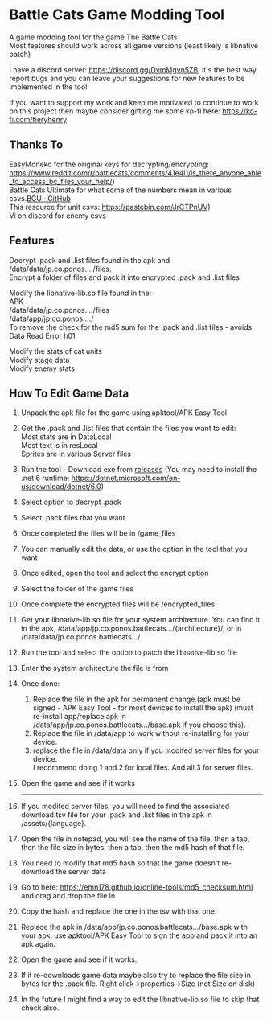 # Battle Cats Game Modding Tool

A game modding tool for the game The Battle Cats<br>
Most features should work across all game versions (least likely is libnative patch)

I have a discord server: https://discord.gg/DvmMgvn5ZB, it's the best way report bugs and you can leave your suggestions for new features to be implemented in the tool

If you want to support my work and keep me motivated to continue to work on this project then maybe consider gifting me some ko-fi here: https://ko-fi.com/fieryhenry

## Thanks To

EasyMoneko for the original keys for decrypting/encrypting: https://www.reddit.com/r/battlecats/comments/41e4l1/is_there_anyone_able_to_access_bc_files_your_help/)<br>
Battle Cats Ultimate for what some of the numbers mean in various csvs.[BCU · GitHub](https://github.com/battlecatsultimate)<br>
This resource for unit csvs: https://pastebin.com/JrCTPnUV)<br>
Vi on discord for enemy csvs<br>

## Features

Decrypt .pack and .list files found in the apk and /data/data/jp.co.ponos..../files.<br>
Encrypt a folder of files and pack it into encrypted .pack and .list files<br>

Modify the libnative-lib.so file found in the:<br>
APK<br>
/data/data/jp.co.ponos..../files<br>
/data/app/jp.co.ponos..../<br>
To remove the check for the md5 sum for the .pack and .list files - avoids Data Read Error h01

Modify the stats of cat units<br>
Modify stage data<br>
Modify enemy stats<br>

## How To Edit Game Data

1. Unpack the apk file for the game using apktool/APK Easy Tool

2. Get the .pack and .list files that contain the files you want to edit:<br>
   Most stats are in DataLocal<br>
   Most text is in resLocal<br>
   Sprites are in various Server files<br>
3. Run the tool - Download exe from [releases](https://github.com/fieryhenry/Battle-Cats-Game-Modder/releases) (You may need to install the .net 6 runtime: https://dotnet.microsoft.com/en-us/download/dotnet/6.0)

4. Select option to decrypt .pack

5. Select .pack files that you want

6. Once completed the files will be in /game_files

7. You can manually edit the data, or use the option in the tool that you want

8. Once edited, open the tool and select the encrypt option

9. Select the folder of the game files

10. Once complete the encrypted files will be /encrypted_files

11. Get your libnative-lib.so file for your system architecture. You can find it in the apk, /data/app/jp.co.ponos.battlecats.../{architecture}/, or in /data/data/jp.co.ponos.battlecats.../

12. Run the tool and select the option to patch the libnative-lib.so file

13. Enter the system architecture the file is from

14. Once done:
      1. Replace the file in the apk for permanent change.(apk must be signed - APK Easy Tool - for most devices to install the apk) (must re-install app/replace apk in /data/app/jp.co.ponos.battlecats.../base.apk if you choose this).<br>
      2. Replace the file in /data/app to work without re-installing for your device.<br>
      3. replace the file in /data/data only if you modifed server files for your device.<br>
    I recommend doing 1 and 2 for local files. And all 3 for server files.

15. Open the game and see if it works
    
    ---

16. If you modifed server files, you will need to find the associated download.tsv file for your .pack and .list files in the apk in /assets/{language}.

17. Open the file in notepad, you will see the name of the file, then a tab, then the file size in bytes, then a tab, then the md5 hash of that file.

18. You need to modify that md5 hash so that the game doesn't re-download the server data

19. Go to here: https://emn178.github.io/online-tools/md5_checksum.html and drag and drop the file in

20. Copy the hash and replace the one in the tsv with that one.

21. Replace the apk in /data/app/jp.co.ponos.battlecats.../base.apk with your apk, use apktool/APK Easy Tool to sign the app and pack it into an apk again.

22. Open the game and see if it works.

23. If it re-downloads game data maybe also try to replace the file size in bytes for the .pack file. Right click->properties->Size (not Size on disk)

24. In the future I might find a way to edit the libnative-lib.so file to skip that check also.
